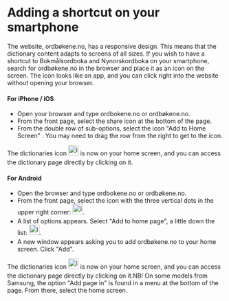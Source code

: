 # Adding a shortcut on your smartphone
The website, ordbøkene.no, has a responsive design. This means that the dictionary content adapts to screens of all sizes. If you wish to have a shortcut to Bokmålsordboka and Nynorskordboka on your smartphone, search for ordbøkene.no in the browser and place it as an icon on the screen. The icon looks like an app, and you can click right into the website without opening your browser.

#### For iPhone / iOS

*   Open your browser and type ordbokene.no or ordbøkene.no.
*   From the front page, select the share icon at the bottom of the page.
*   From the double row of sub-options, select the icon "Add to Home Screen" . You may need to drag the row from the right to get to the icon.

The dictionaries icon <img style="display:inline; margin-bottom: .5em" alt="icon" src="/favicon.ico" width="24" height="24">  is now on your home screen, and you can access the dictionary page directly by clicking on it.

#### For Android

*   Open the browser and type ordbokene.no or ordbøkene.no.
*   From the front page, select the icon with the three vertical dots in the upper right corner: <img style="display:inline; margin-bottom: .5em" alt="icon" src="/icons/MaterialSymbolsIosShareRounded.svg" width="24" height="24">.
*   A list of options appears. Select "Add to home page", a little down the list: <img style="display:inline; margin-bottom: .5em" alt="icon" src="/icons/MaterialSymbolsAddBoxRounded.svg" width="24" height="24">.
*   A new window appears asking you to add ordbøkene.no to your home screen. Click "Add".

The dictionaries icon <img style="display:inline; margin-bottom: .5em" alt="icon" src="/favicon.ico" width="24" height="24">  is now on your home screen, and you can access the dictionary page directly by clicking on it.NB! On some models from Samsung, the option "Add page in" is found in a menu at the bottom of the page. From there, select the home screen.